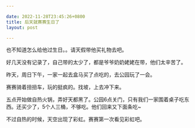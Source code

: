 ```yaml
---

date: 2022-11-28T23:45:26+0800
title: 后天就赛赛生日了
layout: post

---
```


也不知道怎么给他过生日。。请天假带他买礼物去吧。

好几天没有记录了，自己带的太少了，都是爷爷奶奶姥姥在带，他们太辛苦了。

昨天，周日下午，一家一起去盒马买了点吃的，去公园玩了一会。

赛赛骑着扭扭车，玩的挺疯的。找坡，上去冲下来。

五点开始做自热火锅，弄好天都黑了。公园6点关门，只有我们一家围着桌子吃东西。还买少了，5个人三桶，不够吃。他们回来又下面条吃~

不过自热的时候，天空出现了彩虹。赛赛第一次看见彩虹吧。
